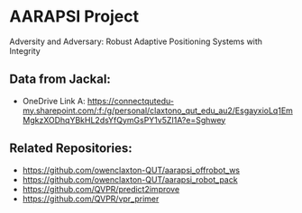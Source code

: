 # AARAPSI Project
Adversity and Adversary: Robust Adaptive Positioning Systems with Integrity

## Data from Jackal:
- OneDrive Link A: https://connectqutedu-my.sharepoint.com/:f:/g/personal/claxtono_qut_edu_au2/EsgayxioLq1EmMgkzXODhqYBkHL2dsYfQymGsPY1v5ZI1A?e=Sghwey

## Related Repositories:
- https://github.com/owenclaxton-QUT/aarapsi_offrobot_ws
- https://github.com/owenclaxton-QUT/aarapsi_robot_pack
- https://github.com/QVPR/predict2improve
- https://github.com/QVPR/vpr_primer
